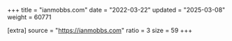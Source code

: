 +++
title = "ianmobbs.com"
date = "2022-03-22"
updated = "2025-03-08"
weight = 60771

[extra]
source = "https://ianmobbs.com"
ratio = 3
size = 59
+++
